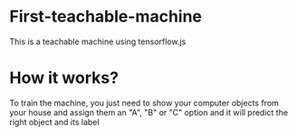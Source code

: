# First-teachable-machine
This is a teachable machine using tensorflow.js

# How it works?

To train the machine, you just need to show your computer objects from your house and assign them an "A", "B" or "C" option and it will predict the right object and its label
